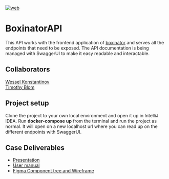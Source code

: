 [![web](https://img.shields.io/static/v1?logo=heroku&message=Online&label=Heroku&color=430098)](https://noroff-boxinator-api.herokuapp.com/swagger-ui/index.html)

# BoxinatorAPI
This API works with the frontend application of [boxinator](https://github.com/RichieSchuurman/boxinatorApp) and serves all the endpoints that need to be exposed.
The API documentation is being managed with SwaggerUI to make it easy readable and interactable.

## Collaborators
[Wessel Konstantinov](https://github.com/WesselKonstantinov) </br>
[Timothy Blom](https://github.com/TimothyBlom)

## Project setup
Clone the project to your own local environment and open it up in IntelliJ IDEA.
Run **docker-compose up** from the terminal and run the project as normal. It will open on a new localhost url where you can read up on the different endpoints with SwaggerUI.

## Case Deliverables
- [Presentation](https://docs.google.com/presentation/d/1K_l0TfxsatE2rswplDOUwUtYE5GtHFHlVRgjQbfJKcY/edit?usp=sharing)
- [User manual](https://docs.google.com/document/d/145hTlaBtXOemTeUki51wYGlgORSdtO0hg_Hyzge647c/edit?usp=sharing)
- [Figma Component tree and Wireframe](https://www.figma.com/community/file/1100685691785379794/Boxinator-Case)
